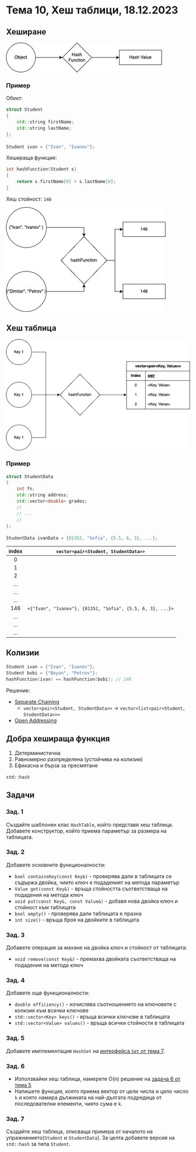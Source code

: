 # Тема 10, Хеш таблици, 18.12.2023

## Хеширане

![hashing](./content/hashing.png)


### Пример

Обект:
```c++
struct Student
{
    std::string firstName;
    std::string lastName;
};

Student ivan = {"Ivan", "Ivanov"};
```

Хешираща функция:
```c++
int hashFunction(Student s)
{
    return s.firstName[0] + s.lastName[0];
}
```

Хеш стойност: `146`


![hashing-example](./content/hashing-example.png)


## Хеш таблица

![hashtable](./content/hashtable.png)

### Пример

```c++
struct StudentData
{
    int fn;
    std::string address;
    std::vector<double> grades;
    // 
    // ...
    //
};

StudentData ivanData = {81352, "Sofia", {5.5, 6, 3}, ...};
```

index         |  ```vector<pair<Student, StudentData>>```
:-------------------------:|:-------------------------:
0 | 
1 | 
2 | 
... | 
... | 
... |
146 | `<{"Ivan", "Ivanov"}, {81352, "Sofia", {5.5, 6, 3}, ...}>`
... |
... |
... |


## Колизии

```c++
Student ivan = {"Ivan", "Ivanov"};
Student bobi = {"Boyan", "Petrov"};
hashFunction(ivan) == hashFunction(bobi); // 146
```

Решение:

* [Separate Chaining](https://www.geeksforgeeks.org/separate-chaining-collision-handling-technique-in-hashing/)
    * `vector<pair<Student, StudentData>>` -> `vector<list<pair<Student, StudentData>>>`
* [Open Addressing](https://www.geeksforgeeks.org/open-addressing-collision-handling-technique-in-hashing/)

## Добра хешираща функция

1. Детерминистична
2. Равномерно разпределена (устойчива на колизии)
3. Ефикасна и бърза за пресмятане

`std::hash`

## Задачи

### Зад. 1

Създайте шаблонен клас `HashTable`, който представя хеш таблица. Добавете конструктор, който приема параметър за размера на таблицата.

### Зад. 2

Добавете основните функционалности:

* `bool containsKey(const Key&)` - проверява дали в таблицата се съдържа двойка, чиито ключ е подаденият на метода параметър
* `Value get(const Key&)` - връща стойността съответстваща на подадения на метода ключ
* `void put(const Key&, const Value&)` - добавя нова двойка ключ и стойност към таблицата
* `bool empty()` - проверява дали таблицата е празна
* `int size()` - връща броя на двойките в таблицата

### Зад. 3

Добавете операция за махане на двойка ключ и стойност от таблицата:

* `void remove(const Key&)` - премахва двойката съответстваща на подадения на метода ключ

### Зад. 4

Добавете още функционалности:

* `double efficiency()` - изчислява съотношението на ключовете с колизия към всички ключове
* `std::vector<Key> keys()` - връща всички ключове в таблицата
* `std::vector<Value> values()` - връща всички стойности в таблицата

### Зад. 5

Добавете имплементация `HashSet` на [интерфейса `Set` от тема 7](https://github.com/demilev/sdp-2023-2024/blob/main/07-bstree/README.md#%D0%B7%D0%B0%D0%B4-4).

### Зад. 6

* Използвайки хеш таблица, намерете O(n) решение на [задача 6 от тема 5](https://github.com/demilev/sdp-2023-2024/blob/main/05-complexity/README.md#%D0%B7%D0%B0%D0%B4-6---%D1%80%D0%B5%D1%88%D0%B5%D0%BD%D0%B8%D0%B5)
* Напишете функция, която приема вектор от цели числа и цяло число `k` и която намира дължината на най-дългата подредица от последователни елементи, чиято сума е `k`.

### Зад. 7

Създайте хеш таблица, описваща примера от началото на упражнението(`Student` и `StudentData`). За целта добавете версия на `std::hash` за типа `Student`.